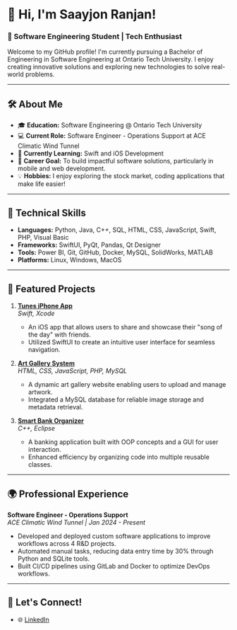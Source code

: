 # 👋 Hi, I'm Saayjon Ranjan!

### 🌟 Software Engineering Student | Tech Enthusiast

Welcome to my GitHub profile! I'm currently pursuing a Bachelor of Engineering in Software Engineering at Ontario Tech University. I enjoy creating innovative solutions and exploring new technologies to solve real-world problems.

---

## 🛠️ About Me

- 🎓 **Education:** Software Engineering @ Ontario Tech University
- 💻 **Current Role:** Software Engineer - Operations Support at ACE Climatic Wind Tunnel
- 🌱 **Currently Learning:** Swift and iOS Development
- 🎯 **Career Goal:** To build impactful software solutions, particularly in mobile and web development.
- 💡 **Hobbies:** I enjoy exploring the stock market, coding applications that make life easier!

---

## 🔧 Technical Skills

- **Languages:** Python, Java, C++, SQL, HTML, CSS, JavaScript, Swift, PHP, Visual Basic
- **Frameworks:** SwiftUI, PyQt, Pandas, Qt Designer
- **Tools:** Power BI, Git, GitHub, Docker, MySQL, SolidWorks, MATLAB
- **Platforms:** Linux, Windows, MacOS

---

## 🌟 Featured Projects

1. **[Tunes iPhone App](https://github.com/saayjon/tunes-app)**  
   *Swift, Xcode*  
   - An iOS app that allows users to share and showcase their "song of the day" with friends.  
   - Utilized SwiftUI to create an intuitive user interface for seamless navigation.  

2. **[Art Gallery System](https://github.com/saayjon/art-gallery-system)**  
   *HTML, CSS, JavaScript, PHP, MySQL*  
   - A dynamic art gallery website enabling users to upload and manage artwork.  
   - Integrated a MySQL database for reliable image storage and metadata retrieval.  

3. **[Smart Bank Organizer](https://www.youtube.com/watch?v=edP_jmhT7Bw&ab_channel=J-cieAlsisto)**  
   *C++, Eclipse*  
   - A banking application built with OOP concepts and a GUI for user interaction.  
   - Enhanced efficiency by organizing code into multiple reusable classes.  

---

## 🌍 Professional Experience

**Software Engineer - Operations Support**  
*ACE Climatic Wind Tunnel | Jan 2024 - Present*  
- Developed and deployed custom software applications to improve workflows across 4 R&D projects.  
- Automated manual tasks, reducing data entry time by 30% through Python and SQLite tools.  
- Built CI/CD pipelines using GitLab and Docker to optimize DevOps workflows.  

---

## 🤝 Let's Connect!

- 🌐 [LinkedIn](https://linkedin.com/in/saayjon)   
